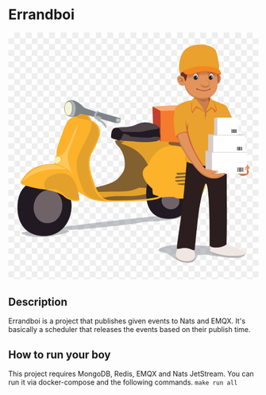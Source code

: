# Errandboi

![errandboi image](images/errandb.png)

## Description

Errandboi is a project that publishes given events to Nats and EMQX. It's basically a scheduler that releases the events based on their publish time.

## How to run your boy

This project requires MongoDB, Redis, EMQX and Nats JetStream.
You can run it via docker-compose and the following commands.
`make run all`
